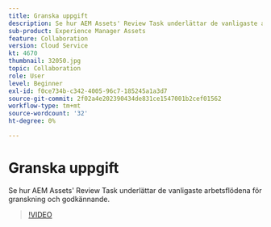 ```yaml
---
title: Granska uppgift
description: Se hur AEM Assets' Review Task underlättar de vanligaste arbetsflödena för granskning och godkännande.
sub-product: Experience Manager Assets
feature: Collaboration
version: Cloud Service
kt: 4670
thumbnail: 32050.jpg
topic: Collaboration
role: User
level: Beginner
exl-id: f0ce734b-c342-4005-96c7-185245a1a3d7
source-git-commit: 2f02a4e202390434de831ce1547001b2cef01562
workflow-type: tm+mt
source-wordcount: '32'
ht-degree: 0%

---
```


# Granska uppgift

Se hur AEM Assets&#39; Review Task underlättar de vanligaste arbetsflödena för granskning och godkännande.

>[!VIDEO](https://video.tv.adobe.com/v/32050/?quality=12&learn=on&hidetitle=true)
